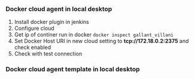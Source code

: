 ### Docker cloud agent in local desktop

1. Install docker plugin in jenkins
2. Configure cloud
3. Get ip of continer run in docker `docker inspect gallant_villani`
4. Set Docker Host URI in new cloud setting to **tcp://172.18.0.2:2375** and check enabled
5. Check with test connection

### Docker cloud agent template in local desktop
